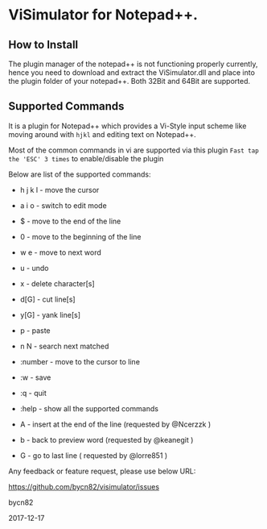 # ViSimulator for Notepad++.
## How to Install
The plugin manager of the notepad++ is not functioning properly currently, hence you need to
download and extract the ViSimulator.dll and place into the plugin folder of your notepad++.
Both 32Bit and 64Bit are supported.

## Supported Commands
It is a plugin for Notepad++ which provides a Vi-Style input scheme
like moving around with `hjkl` and editing text on Notepad++.

Most of the common commands in vi are supported via this plugin
`Fast tap the 'ESC' 3 times` to enable/disable the plugin

Below are list of the supported commands:

* h j k l 	-	move the cursor
* a i o		-	switch to edit mode
* $			-	move to the end of the line
* 0			-	move to the beginning of the line
* w e		-	move to next word
* u			-	undo
* x			-	delete character[s]
* d[G]		-	cut line[s]
* y[G]		-	yank line[s]
* p			-	paste
* n N		-   search next matched
* :number	-	move to the cursor to line <number>
* :w			-	save
* :q			-	quit
* :help   - show all the supported commands

* A       - insert at the end of the line   (requested by @Ncerzzk )
* b       - back to preview word  (requested by @keanegit )
* G       - go to last line    ( requested by @lorre851 )

Any feedback or feature request, please use below URL:

https://github.com/bycn82/visimulator/issues

bycn82

2017-12-17
